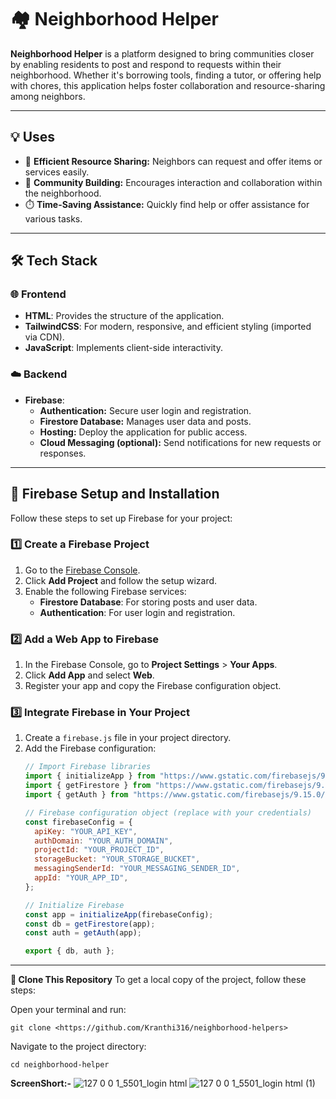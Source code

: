 # 🏘️ Neighborhood Helper

**Neighborhood Helper** is a platform designed to bring communities closer by enabling residents to post and respond to requests within their neighborhood. Whether it's borrowing tools, finding a tutor, or offering help with chores, this application helps foster collaboration and resource-sharing among neighbors.

---

## 💡 **Uses**

- 🔧 **Efficient Resource Sharing:** Neighbors can request and offer items or services easily.
- 🤝 **Community Building:** Encourages interaction and collaboration within the neighborhood.
- ⏱️ **Time-Saving Assistance:** Quickly find help or offer assistance for various tasks.

---

## 🛠️ **Tech Stack**

### 🌐 **Frontend**
- **HTML**: Provides the structure of the application.
- **TailwindCSS**: For modern, responsive, and efficient styling (imported via CDN).
- **JavaScript**: Implements client-side interactivity.

### ☁️ **Backend**
- **Firebase**:
  - **Authentication:** Secure user login and registration.
  - **Firestore Database:** Manages user data and posts.
  - **Hosting:** Deploy the application for public access.
  - **Cloud Messaging (optional):** Send notifications for new requests or responses.

---

## 🔧 **Firebase Setup and Installation**

Follow these steps to set up Firebase for your project:

### 1️⃣ **Create a Firebase Project**
1. Go to the [Firebase Console](https://console.firebase.google.com/).
2. Click **Add Project** and follow the setup wizard.
3. Enable the following Firebase services:
   - **Firestore Database**: For storing posts and user data.
   - **Authentication**: For user login and registration.

### 2️⃣ **Add a Web App to Firebase**
1. In the Firebase Console, go to **Project Settings** > **Your Apps**.
2. Click **Add App** and select **Web**.
3. Register your app and copy the Firebase configuration object.

### 3️⃣ **Integrate Firebase in Your Project**
1. Create a `firebase.js` file in your project directory.
2. Add the Firebase configuration:
   ```javascript
   // Import Firebase libraries
   import { initializeApp } from "https://www.gstatic.com/firebasejs/9.15.0/firebase-app.js";
   import { getFirestore } from "https://www.gstatic.com/firebasejs/9.15.0/firebase-firestore.js";
   import { getAuth } from "https://www.gstatic.com/firebasejs/9.15.0/firebase-auth.js";

   // Firebase configuration object (replace with your credentials)
   const firebaseConfig = {
     apiKey: "YOUR_API_KEY",
     authDomain: "YOUR_AUTH_DOMAIN",
     projectId: "YOUR_PROJECT_ID",
     storageBucket: "YOUR_STORAGE_BUCKET",
     messagingSenderId: "YOUR_MESSAGING_SENDER_ID",
     appId: "YOUR_APP_ID",
   };

   // Initialize Firebase
   const app = initializeApp(firebaseConfig);
   const db = getFirestore(app);
   const auth = getAuth(app);

   export { db, auth };
-------

**📂 Clone This Repository**
To get a local copy of the project, follow these steps:

Open your terminal and run:
```
git clone <https://github.com/Kranthi316/neighborhood-helpers>
```
Navigate to the project directory:
```
cd neighborhood-helper
```

**ScreenShort:-**
![127 0 0 1_5501_login html](https://github.com/user-attachments/assets/0a36ba0c-4a81-4dc3-8ee0-9d630f1883d6)
![127 0 0 1_5501_login html (1)](https://github.com/user-attachments/assets/e0487347-f9af-4425-93b0-ffe1c137cda2)




